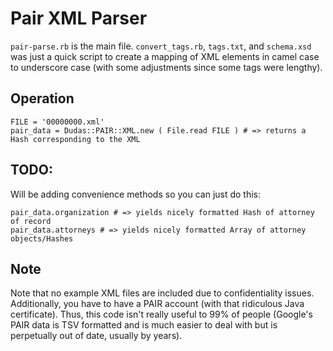 # Pair XML Parser

`pair-parse.rb` is the main file. `convert_tags.rb`, `tags.txt`, and `schema.xsd` was just a quick script to create a mapping of XML elements in camel case to underscore case (with some adjustments since some tags were lengthy).

## Operation

    FILE = '00000000.xml'
    pair_data = Dudas::PAIR::XML.new ( File.read FILE ) # => returns a Hash corresponding to the XML

## TODO:
Will be adding convenience methods so you can just do this:

    pair_data.organization # => yields nicely formatted Hash of attorney of record
    pair_data.attorneys # => yields nicely formatted Array of attorney objects/Hashes

## Note
Note that no example XML files are included due to confidentiality issues. Additionally, you have to have a PAIR account (with that ridiculous Java certificate). Thus, this code isn't really useful to 99% of people (Google's PAIR data is TSV formatted and is much easier to deal with but is perpetually out of date, usually by years).